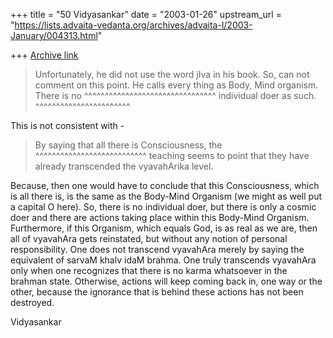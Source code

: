 +++
title = "50 Vidyasankar"
date = "2003-01-26"
upstream_url = "https://lists.advaita-vedanta.org/archives/advaita-l/2003-January/004313.html"

+++
[Archive link](https://lists.advaita-vedanta.org/archives/advaita-l/2003-January/004313.html)

>Unfortunately, he did not use the word jIva in his
>book. So, can not comment on this point. He calls
>every thing as Body, Mind organism. There is no
                ^^^^^^^^^^^^^^^^^^^^^^^^^^^^^^^^
>individual doer as such.
 ^^^^^^^^^^^^^^^^^^^^^^^

This is not consistent with -

>By saying that all there is Consciousness, the
                ^^^^^^^^^^^^^^^^^^^^^^^^^^^
>teaching seems to point that they have already
>transcended the vyavahArika level.
>

Because, then one would have to conclude that this Consciousness, which is
all there is, is the same as the Body-Mind Organism (we might as well put a
capital O here). So, there is no individual doer, but there is only a cosmic
doer and there are actions taking place within this Body-Mind Organism.
Furthermore, if this Organism, which equals God, is as real as we are, then
all of vyavahAra gets reinstated, but without any notion of personal
responsibility. One does not transcend vyavahAra merely by saying the
equivalent of sarvaM khalv idaM brahma. One truly transcends vyavahAra only
when one recognizes that there is no karma whatsoever in the brahman state.
Otherwise, actions will keep coming back in, one way or the other, because
the ignorance that is behind these actions has not been destroyed.

Vidyasankar


